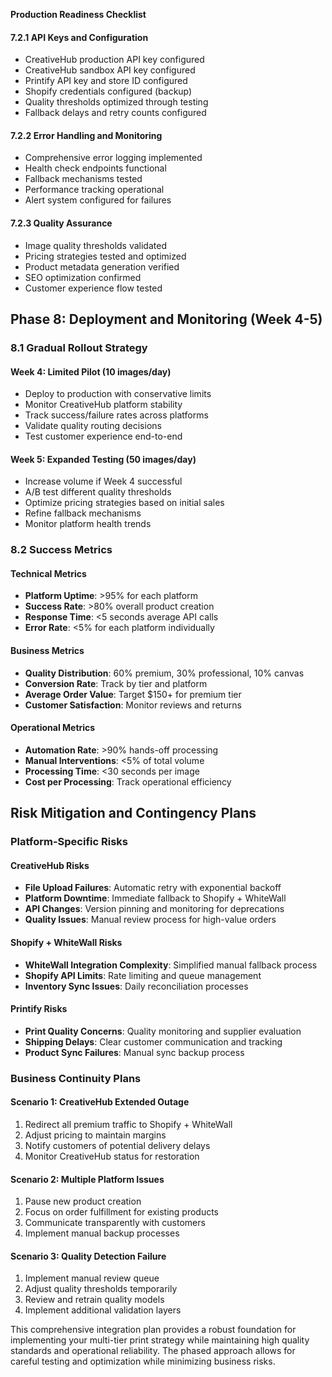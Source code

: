 **Production Readiness Checklist**

#### **7.2.1 API Keys and Configuration**

* CreativeHub production API key configured  
* CreativeHub sandbox API key configured  
* Printify API key and store ID configured  
* Shopify credentials configured (backup)  
* Quality thresholds optimized through testing  
* Fallback delays and retry counts configured

#### **7.2.2 Error Handling and Monitoring**

* Comprehensive error logging implemented  
* Health check endpoints functional  
* Fallback mechanisms tested  
* Performance tracking operational  
* Alert system configured for failures

#### **7.2.3 Quality Assurance**

* Image quality thresholds validated  
* Pricing strategies tested and optimized  
* Product metadata generation verified  
* SEO optimization confirmed  
* Customer experience flow tested

## **Phase 8: Deployment and Monitoring (Week 4-5)**

### **8.1 Gradual Rollout Strategy**

#### **Week 4: Limited Pilot (10 images/day)**

* Deploy to production with conservative limits  
* Monitor CreativeHub platform stability  
* Track success/failure rates across platforms  
* Validate quality routing decisions  
* Test customer experience end-to-end

#### **Week 5: Expanded Testing (50 images/day)**

* Increase volume if Week 4 successful  
* A/B test different quality thresholds  
* Optimize pricing strategies based on initial sales  
* Refine fallback mechanisms  
* Monitor platform health trends

### **8.2 Success Metrics**

#### **Technical Metrics**

* **Platform Uptime**: \>95% for each platform  
* **Success Rate**: \>80% overall product creation  
* **Response Time**: \<5 seconds average API calls  
* **Error Rate**: \<5% for each platform individually

#### **Business Metrics**

* **Quality Distribution**: 60% premium, 30% professional, 10% canvas  
* **Conversion Rate**: Track by tier and platform  
* **Average Order Value**: Target $150+ for premium tier  
* **Customer Satisfaction**: Monitor reviews and returns

#### **Operational Metrics**

* **Automation Rate**: \>90% hands-off processing  
* **Manual Interventions**: \<5% of total volume  
* **Processing Time**: \<30 seconds per image  
* **Cost per Processing**: Track operational efficiency

## **Risk Mitigation and Contingency Plans**

### **Platform-Specific Risks**

#### **CreativeHub Risks**

* **File Upload Failures**: Automatic retry with exponential backoff  
* **Platform Downtime**: Immediate fallback to Shopify \+ WhiteWall  
* **API Changes**: Version pinning and monitoring for deprecations  
* **Quality Issues**: Manual review process for high-value orders

#### **Shopify \+ WhiteWall Risks**

* **WhiteWall Integration Complexity**: Simplified manual fallback process  
* **Shopify API Limits**: Rate limiting and queue management  
* **Inventory Sync Issues**: Daily reconciliation processes

#### **Printify Risks**

* **Print Quality Concerns**: Quality monitoring and supplier evaluation  
* **Shipping Delays**: Clear customer communication and tracking  
* **Product Sync Failures**: Manual sync backup process

### **Business Continuity Plans**

#### **Scenario 1: CreativeHub Extended Outage**

1. Redirect all premium traffic to Shopify \+ WhiteWall  
2. Adjust pricing to maintain margins  
3. Notify customers of potential delivery delays  
4. Monitor CreativeHub status for restoration

#### **Scenario 2: Multiple Platform Issues**

1. Pause new product creation  
2. Focus on order fulfillment for existing products  
3. Communicate transparently with customers  
4. Implement manual backup processes

#### **Scenario 3: Quality Detection Failure**

1. Implement manual review queue  
2. Adjust quality thresholds temporarily  
3. Review and retrain quality models  
4. Implement additional validation layers

This comprehensive integration plan provides a robust foundation for implementing your multi-tier print strategy while maintaining high quality standards and operational reliability. The phased approach allows for careful testing and optimization while minimizing business risks.

